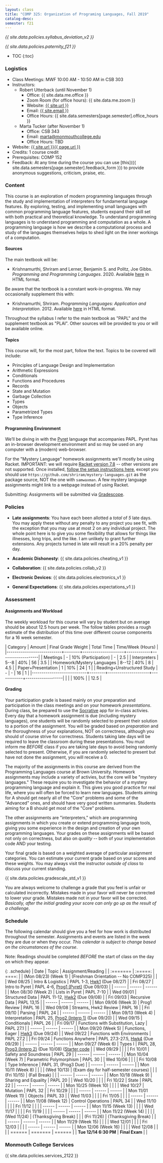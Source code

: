 ```yaml
---
layout: class
title: "COMP 325: Organization of Programing Languages, Fall 2019"
catalog-desc:
semester: f21
---
```


*{{ site.data.policies.syllabus_deviation_v2 }}*

*{{ site.data.policies.paternity_f21 }}*

* TOC
{:toc}

### Logistics

* Class Meetings: MWF 10:00 AM - 10:50 AM in CSB 303
* Instructors: 
  * Robert Utterback (until November 1)
    * Office: {{ site.data.me.office }}
    * Zoom Room (for office hours): {{ site.data.me.zoom }}
    * Website: <a href="{{ site.url }}">{{ site.url }}</a>
    * Email: <a href="mailto:{{ site.email }}">{{ site.email }}</a>
    * Office Hours: {{ site.data.semesters[page.semester].office_hours }}
  * Marta Tucker (after November 1)
    * Office: CSB 343
    * Email: <a href="mailto:marta@monmouthcollege.edu">marta@monmouthcollege.edu</a>
    * Office Hours: TBD
* Website: <a href="{{ site.url }}{{ page.url }}">{{ site.url }}{{ page.url }}</a>
* Credits: 1 course credit
* Prerequisites: COMP 152
* Feedback: At any time during the course you can use
  [this]({{ site.data.semesters[page.semester].feedback_form }}) to provide
  anonymous suggestions, criticism, praise, etc.

### Content

This course is an exploration of modern programming languages through
the study and implementation of interpreters for fundamental language
features. By exploring, testing, and implementing small languages with
common programming language features, students expand their skill set
with both practical and theoretical knowledge. To understand
programming languages is to understand programming and computation as
a whole. A programming language is how we describe a computational
process and study of the languages themselves helps to shed light on
the inner workings of a computation.

#### Sources

The main textbook will be:

* Krishnamurthi, Shriram and Lerner, Benjamin S. and Politz, Joe
Gibbs. *Programming and Programming Languages*. 2020. Available
[here](http://papl.cs.brown.edu/2020/) in HTML format.

Be aware that the textbook is a constant work-in-progress. We may
occasionally supplement this with:

* Krishnamurthi, Shriram. *Programming Languages: Application and
Interpretation*. 2012. Available
[here](http://cs.brown.edu/courses/cs173/2012/book/) in HTML format.

Throughout the syllabus I refer to the main textbook as "PAPL" and the
supplement textbook as "PLAI". Other sources will be provided to you
or will be available online.

#### Topics

This course will, for the most part, follow the text. Topics to be covered will include:

* Principles of Language Design and Implementation
* Arithmetic Expressions
* Conditionals
* Functions and Procedures
* Records
* State and Mutation
* Garbage Collection
* Types
* Objects
* Parametrized Types
* Type Inference

#### Programming Environment

We’ll be diving in with the [Pyret](https://www.pyret.org) language
that accompanies PAPL. Pyret has an in-browser development environment
and so may be used on any computer with a (modern) web-browser.

For the "Mystery Language" homework assignments we'll mostly be using
Racket. IMPORTANT: we will require [Racket version
7.8](https://download.racket-lang.org/racket-v7.8.html) -- other
versions are not supported. Once installed, [follow the setup
instructions
here](http://cs.brown.edu/courses/cs173/2018/web/mysteries/mystery-setup.xml),
except you should use
`https://github.com/shriram/mystery-languages.git` as the package
source, NOT the one with `samwaxman`. A few mystery language
assignments might link to a webpage instead of using Racket.

Submitting: Assignments will be submitted via
[Gradescope](https://www.gradescope.com/).

### Policies

* **Late assignments**: You have each been allotted a *total* of *5*
late days. You may apply these without any penalty to any project you
see fit, with the exception that you may use at most 2 on any
individual project. The whole point here is to give you some
flexibility that allows for things like illnesses, long trips, and the
like. I am unlikely to grant further extensions. Any projects turned
in late will result in a 20% penalty per day.

* **Academic Dishonesty**: {{ site.data.policies.cheating_v1 }}

* **Collaboration**: {{ site.data.policies.collab_v2 }}

* **Electronic Devices**: {{ site.data.policies.electronics_v1 }}

* **General Expectations**: {{ site.data.policies.expectations_v1 }}

### Assessment

#### Assignments and Workload

The weekly workload for this course will vary by student but on
average should be about 12.5 hours per week. The follow tables
provides a rough estimate of the distribution of this time over
different course components for a 16 week semester.

| Category                   | Amount |  Final Grade Weight | Total Time | Time/Week (Hours) |
|----------------------------+--------+---------------------+------------+-------------------|
| Meetings                   |      - | 10% (Participation) |          - |               2.5 |
| Interpreters               |   5--8 |                 40% |         56 |               3.5 |
| Homework/Mystery Languages |  8--12 |                 40% |          8 |               4.5 |
| Paper+Presentation         |      1 |                 10% |         24 |                 1 |
| Reading+Unstructured Study |      - |                   - |         16 |                 1 |
|----------------------------+--------+---------------------+------------+-------------------|
|                            |        |                100% |            |              12.5 |

#### Grading

Your participation grade is based mainly on your preparation and
participation in the class meetings and on your homework
*presentations*. During class, be prepared to use the
[Socrative](socrative.com) app for in-class activies. Every day that a
homework assignment is due (including mystery languages), one students
will be randomly selected to present their solution to a portion of
the assignment. You will be graded based on *preparation* and the
thoroughness of your explanations, NOT on correctness, although you
should of course strive for correctness. Students taking late days
will be required to leave the classroom during these
presentations. You must inform me *BEFORE* class if you are taking
late days to avoid being randomly selected to present. Otherwise, if
you are randomly selected to present but have not done the assignment,
you will receive a 0.

The majority of the assignments in this course are derived from the
Programming Languages course at Brown University. Homework assignments
may include a variety of activies, but the core will be "mystery
languages." These require you to investigate the behavior of a mystery
programming language and explain it. This gives you good practice for
real life, where you will often be forced to learn new
languages. Students aiming for A should get nearly all of the "Core"
problems and some of the "Advanced" ones, and should have very good
written summaries. Students aiming for a B should get most of the
"Core" problems.

The other assignments are "interpreters," which are programming
assignments in which you create or extend programming language tools,
giving you some experience in the design and creation of your own
programming languages. Your grades on these assignments will be based
not only on correctness, but also on *quality* -- both of your
implementation code AND your testing.

Your final grade is based on a weighted average of particular
assignment categories. You can estimate your current grade based on
your scores and these weights. You may always visit the instructor
*outside of class* to discuss your current standing.

{{ site.data.policies.gradescale_std_v1 }}

You are always welcome to challenge a grade that you feel is unfair or
calculated incorrectly. Mistakes made in your favor will never be
corrected to lower your grade. Mistakes made not in your favor will be
corrected. *Basically, after the initial grading your score can only
go up as the result of a challenge.*

### Schedule
The following calendar should give you a feel for how work is
distributed throughout the semester. Assignments and events are listed
in the week they are due or when they occur. *This calendar is subject
to change based on the circumstances of the course*.

Note: Readings should be completed *BEFORE* the start of class on the
day on which they appear.

{: .schedule}
| Date                  | Topic                                | Assignment/Reading                                                                        |
| :=======              | :=====:                              | ====:                                                                                     |
| (Mon 08/23) (Week 1)  | (Freshman Orientation -- No COMP325) |                                                                                           |
| Wed 08/25             | Intro & Logistics                    | PAPL 1-3, [Hwk1](./hwk1) (Due 08/27)                                                      |
| Fri 08/27             | Intro to Pyret                       | PAPL 4-6, [Prog1 (Pyret)](./prog1) (Due 09/03)                                            |
| ------                | ------                               | ------                                                                                    |
| Mon 08/30 (Week 2)    | Lists in Pyret                       | PAPL 7-10                                                                                 |
| Wed 09/01             | Structured Data                      | PAPL 11-12, [Hwk2](./hwk2) (Due 09/08)                                                    |
| Fri 09/03             | Recursive Data                       | PAPL 13,15                                                                                |
| ------                | ------                               | ------                                                                                    |
| Mon 09/06 (Week 3)    | Prog1 Review                         | PAPL 16                                                                                   |
| Wed 09/08             | Streams, Hwk2 Review                 | PAPL 16                                                                                   |
| Fri 09/10             | Parsing                              | PAPL 24                                                                                   |
| ------                | ------                               | ------                                                                                    |
| Mon 09/13 (Week 4)    | Interpretation                       | PAPL 25, [Prog2 (Interp 1)](./prog2.pdf) (Due 09/20)                                      |
| Wed 09/15             | Conditionals                         | PAPL 26                                                                                   |
| Fri 09/17             | Functions with Substitution, Lazy    | PAPL 27.1                                                                                 |
| ------                | ------                               | ------                                                                                    |
| Mon 09/20 (Week 5)    | Functions, Eager                     | [Hwk3](./hwk3) (Due 09/24)                                                                |
| Wed 09/22             | Functions with Environments          | PAPL 27.2                                                                                 |
| Fri 09/24             | Functions Anywhere                   | PAPL 27.3-27.5, [Hwk4](./hwk4) (Due 09/29)                                                |
| ------                | ------                               | ------                                                                                    |
| Mon 09/27 (Week 6)    | Types I                              | PAPL 28, [Prog3 (Interp 2)](./prog3.pdf) (Due 10/08) ([Starter code](./interp2-start.arr) |
| Wed 09/29             |                                      |                                                                                           |
| Fri 10/01             | Safety and Soundness                 | PAPL 29                                                                                   |
| ------                | ------                               | ------                                                                                    |
| Mon 10/04 (Week 7)    | Parametric Polymorphism              | PAPL 30                                                                                   |
| Wed 10/06             |                                      |                                                                                           |
| Fri 10/08             | Type Inference                       | PAPL 31, (Prog3 Due)                                                                      |
| ------                | ------                               | ------                                                                                    |
| Mon 10/11 (Week 8)    |                                      |                                                                                           |
| (Wed 10/13)           | (Exam day for half-semester courses) |                                                                                           |
| (Fri 10/15)           | (Fall Break)                         |                                                                                           |
| ------                | ------                               | ------                                                                                    |
| Mon 10/18 (Week 9)    | Sharing and Equality                 | PAPL 20                                                                                   |
| Wed 10/20             |                                      |                                                                                           |
| Fri 10/22             | State                                | PAPL 22                                                                                   |
| ------                | ------                               | ------                                                                                    |
| Mon 10/25 (Week 10)   |                                      |                                                                                           |
| Wed 10/27             | Mutation                             | PAPL 32                                                                                   |
| Fri 10/29             |                                      |                                                                                           |
| ------                | ------                               | ------                                                                                    |
| Mon 11/01 (Week 11)   | Objects                              | PAPL 33                                                                                   |
| Wed 11/03             |                                      |                                                                                           |
| Fri 11/05             |                                      |                                                                                           |
| ------                | ------                               | ------                                                                                    |
| Mon 11/08 (Week 12)   | Control Operations                   | PAPL 34                                                                                   |
| Wed 11/10             |                                      |                                                                                           |
| Fri 11/12             |                                      |                                                                                           |
| ------                | ------                               | ------                                                                                    |
| Mon 11/15 (Week 13)   |                                      |                                                                                           |
| Wed 11/17             |                                      |                                                                                           |
| Fri 11/19             |                                      |                                                                                           |
| ------                | ------                               | ------                                                                                    |
| Mon 11/22 (Week 14)   |                                      |                                                                                           |
| (Wed 11/24)           | (Thanksgiving Break)                 |                                                                                           |
| (Fri 11/26)           | (Thanksgiving Break)                 |                                                                                           |
| ------                | ------                               | ------                                                                                    |
| Mon 11/29 (Week 15)   |                                      |                                                                                           |
| Wed 12/01             |                                      |                                                                                           |
| Fri 12/03             |                                      |                                                                                           |
| ------                | ------                               | ------                                                                                    |
| Mon 12/06 (Week 16)   |                                      |                                                                                           |
| Wed 12/08             |                                      |                                                                                           |
| ======                | =======                              | ======                                                                                    |
| **Tue 12/14 6:30 PM** | **Final Exam**                       |                                                                                           |

### Monmouth College Services

{{ site.data.policies.services_2122 }}

<!-- Local Variables: -->
<!-- eval: (orgtbl-mode) -->
<!-- End: -->
